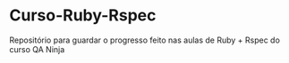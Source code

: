 # Curso-Ruby-Rspec
Repositório para guardar o progresso feito nas aulas de Ruby + Rspec do curso QA Ninja

